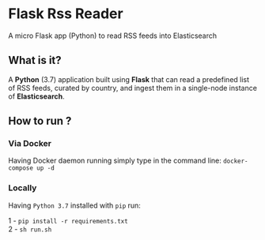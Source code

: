 # Flask Rss Reader
A micro Flask app (Python) to read RSS feeds into Elasticsearch

## What is it?

A **Python** (3.7) application built using **Flask** that can read a predefined list of RSS feeds, curated by country, and ingest 
them in a single-node instance of **Elasticsearch**.

## How to run ?

### Via Docker

Having Docker daemon running simply type in the command line: 
`docker-compose up -d`

### Locally

Having `Python 3.7` installed with `pip` run:  

1 -  `pip install -r requirements.txt`  
2 -  `sh run.sh`

